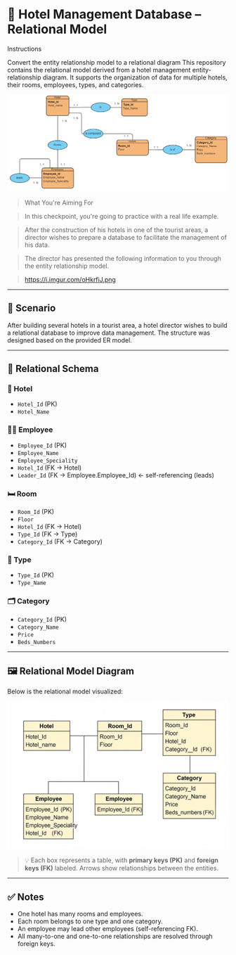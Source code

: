 # 🏨 Hotel Management Database – Relational Model





Instructions

Convert the  entity relationship model to a relational diagram
This repository contains the relational model derived from a hotel management entity-relationship diagram. It supports the organization of data for multiple hotels, their rooms, employees, types, and categories.

![To Do](./oHkrfiJ.png)

>  What You're Aiming For

> In this checkpoint, you're going to practice with a real life example.

> After the construction of his hotels in one of the tourist areas, a director wishes to prepare a database to facilitate the management of his data.

> The director has presented the following information to you through the entity relationship model.

> https://i.imgur.com/oHkrfiJ.png
---

## 📘 Scenario

After building several hotels in a tourist area, a hotel director wishes to build a relational database to improve data management. The structure was designed based on the provided ER model.

---

## 🧩 Relational Schema

### 🏢 Hotel
- `Hotel_Id` (PK)
- `Hotel_Name`

### 🧑‍💼 Employee
- `Employee_Id` (PK)
- `Employee_Name`
- `Employee_Speciality`
- `Hotel_Id` (FK → Hotel)
- `Leader_Id` (FK → Employee.Employee_Id) ← self-referencing (leads)

### 🛏 Room
- `Room_Id` (PK)
- `Floor`
- `Hotel_Id` (FK → Hotel)
- `Type_Id` (FK → Type)
- `Category_Id` (FK → Category)

### 🧾 Type
- `Type_Id` (PK)
- `Type_Name`

### 🗂 Category
- `Category_Id` (PK)
- `Category_Name`
- `Price`
- `Beds_Numbers`

---

## 🖼️ Relational Model Diagram

Below is the relational model visualized:

![Relational Model Diagram](./shemas.png)

> 💡 Each box represents a table, with **primary keys (PK)** and **foreign keys (FK)** labeled. Arrows show relationships between the entities.

---

## ✅ Notes

- One hotel has many rooms and employees.
- Each room belongs to one type and one category.
- An employee may lead other employees (self-referencing FK).
- All many-to-one and one-to-one relationships are resolved through foreign keys.
